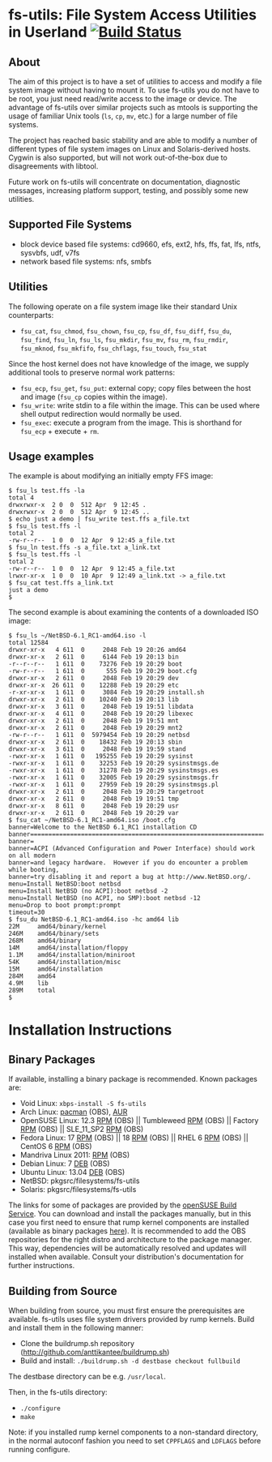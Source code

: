 fs-utils: File System Access Utilities in Userland [![Build Status](https://travis-ci.org/rumpkernel/fs-utils.png?branch=master)](https://travis-ci.org/rumpkernel/fs-utils)
==================================================

About
-----
The aim of this project is to have a set of utilities to access and
modify a file system image without having to mount it.  To use fs-utils
you do not have to be root, you just need read/write access to the
image or device.  The advantage of fs-utils over similar projects such
as mtools is supporting the usage of familiar Unix tools (`ls`, `cp`,
`mv`, etc.) for a large number of file systems.

The project has reached basic stability and are able to modify a number
of different types of file system images on Linux and Solaris-derived
hosts.  Cygwin is also supported, but will not work out-of-the-box due
to disagreements with libtool.

Future work on fs-utils will concentrate on documentation, diagnostic
messages, increasing platform support, testing, and possibly some new
utilities.

Supported File Systems
----------------------
- block device based file systems: cd9660, efs, ext2, hfs, ffs, fat, lfs, ntfs, sysvbfs, udf, v7fs
- network based file systems: nfs, smbfs

Utilities
---------

The following operate on a file system image like their standard Unix
counterparts:

- `fsu_cat`, `fsu_chmod`, `fsu_chown`, `fsu_cp`, `fsu_df`, `fsu_diff`, `fsu_du`, `fsu_find`, `fsu_ln`, `fsu_ls`, `fsu_mkdir`, `fsu_mv`, `fsu_rm`, `fsu_rmdir`, `fsu_mknod`, `fsu_mkfifo`, `fsu_chflags`, `fsu_touch`, `fsu_stat`

Since the host kernel does not have knowledge of the image, we supply
additional tools to preserve normal work patterns:

- `fsu_ecp`, `fsu_get`, `fsu_put`: external copy; copy files between the host and image (`fsu_cp` copies within the image).
- `fsu_write`: write stdin to a file within the image.  This can be used where shell output redirection would normally be used.
- `fsu_exec`: execute a program from the image.  This is shorthand for `fsu_ecp` + execute + `rm`.

Usage examples
--------------

The example is about modifying an initially empty FFS image:

    $ fsu_ls test.ffs -la
    total 4
    drwxrwxr-x  2 0  0  512 Apr  9 12:45 .
    drwxrwxr-x  2 0  0  512 Apr  9 12:45 ..
    $ echo just a demo | fsu_write test.ffs a_file.txt
    $ fsu_ls test.ffs -l
    total 2
    -rw-r--r--  1 0  0  12 Apr  9 12:45 a_file.txt
    $ fsu_ln test.ffs -s a_file.txt a_link.txt
    $ fsu_ls test.ffs -l
    total 2
    -rw-r--r--  1 0  0  12 Apr  9 12:45 a_file.txt
    lrwxr-xr-x  1 0  0  10 Apr  9 12:49 a_link.txt -> a_file.txt
    $ fsu_cat test.ffs a_link.txt
    just a demo
    $ 

The second example is about examining the contents of a downloaded ISO image:

    $ fsu_ls ~/NetBSD-6.1_RC1-amd64.iso -l
    total 12584
    drwxr-xr-x   4 611  0     2048 Feb 19 20:26 amd64
    drwxr-xr-x   2 611  0     6144 Feb 19 20:13 bin
    -r--r--r--   1 611  0    73276 Feb 19 20:29 boot
    -rw-r--r--   1 611  0      555 Feb 19 20:29 boot.cfg
    drwxr-xr-x   2 611  0     2048 Feb 19 20:29 dev
    drwxr-xr-x  26 611  0    12288 Feb 19 20:29 etc
    -r-xr-xr-x   1 611  0     3084 Feb 19 20:29 install.sh
    drwxr-xr-x   2 611  0    10240 Feb 19 20:13 lib
    drwxr-xr-x   3 611  0     2048 Feb 19 19:51 libdata
    drwxr-xr-x   4 611  0     2048 Feb 19 20:29 libexec
    drwxr-xr-x   2 611  0     2048 Feb 19 19:51 mnt
    drwxr-xr-x   2 611  0     2048 Feb 19 20:29 mnt2
    -rw-r--r--   1 611  0  5979454 Feb 19 20:29 netbsd
    drwxr-xr-x   2 611  0    18432 Feb 19 20:13 sbin
    drwxr-xr-x   3 611  0     2048 Feb 19 19:59 stand
    -rwxr-xr-x   1 611  0   195255 Feb 19 20:29 sysinst
    -rwxr-xr-x   1 611  0    32253 Feb 19 20:29 sysinstmsgs.de
    -rwxr-xr-x   1 611  0    31278 Feb 19 20:29 sysinstmsgs.es
    -rwxr-xr-x   1 611  0    32005 Feb 19 20:29 sysinstmsgs.fr
    -rwxr-xr-x   1 611  0    27959 Feb 19 20:29 sysinstmsgs.pl
    drwxr-xr-x   2 611  0     2048 Feb 19 20:29 targetroot
    drwxr-xr-x   2 611  0     2048 Feb 19 19:51 tmp
    drwxr-xr-x   8 611  0     2048 Feb 19 20:29 usr
    drwxr-xr-x   2 611  0     2048 Feb 19 20:29 var
    $ fsu_cat ~/NetBSD-6.1_RC1-amd64.iso /boot.cfg
    banner=Welcome to the NetBSD 6.1_RC1 installation CD
    banner================================================================================
    banner=
    banner=ACPI (Advanced Configuration and Power Interface) should work on all modern
    banner=and legacy hardware.  However if you do encounter a problem while booting,
    banner=try disabling it and report a bug at http://www.NetBSD.org/.
    menu=Install NetBSD:boot netbsd
    menu=Install NetBSD (no ACPI):boot netbsd -2
    menu=Install NetBSD (no ACPI, no SMP):boot netbsd -12
    menu=Drop to boot prompt:prompt
    timeout=30
    $ fsu_du NetBSD-6.1_RC1-amd64.iso -hc amd64 lib
    22M     amd64/binary/kernel
    246M    amd64/binary/sets
    268M    amd64/binary
    14M     amd64/installation/floppy
    1.1M    amd64/installation/miniroot
    54K     amd64/installation/misc
    15M     amd64/installation
    284M    amd64
    4.9M    lib
    289M    total
    $ 

Installation Instructions
=========================

Binary Packages
---------------

If available, installing a binary package is recommended.
Known packages are:

* Void Linux: `xbps-install -S fs-utils`
* Arch Linux: [pacman](https://build.opensuse.org/package/binaries/home:staal1978/fs-utils?repository=Arch_Core) (OBS), [AUR](https://aur.archlinux.org/packages/netbsd-fs-utils-git/)
* OpenSUSE Linux:
12.3 [RPM](https://build.opensuse.org/package/binaries/home:staal1978/fs-utils?repository=openSUSE_12.3) (OBS)
|| Tumbleweed [RPM](https://build.opensuse.org/package/binaries/home:staal1978/fs-utils?repository=openSUSE_Factory) (OBS)
|| Factory [RPM](https://build.opensuse.org/package/binaries/home:staal1978/fs-utils?repository=openSUSE_Factory) (OBS)
|| SLE_11_SP2 [RPM](https://build.opensuse.org/package/binaries/home:staal1978/fs-utils?repository=SLE_11_SP2) (OBS)
* Fedora Linux:
17 [RPM](https://build.opensuse.org/package/binaries/home:staal1978/fs-utils?repository=Fedora_17) (OBS)
|| 18 [RPM](https://build.opensuse.org/package/binaries/home:staal1978/fs-utils?repository=Fedora_18) (OBS)
|| RHEL 6 [RPM](https://build.opensuse.org/package/binaries/home:staal1978/fs-utils?repository=RedHat_RHEL-6) (OBS)
|| CentOS 6 [RPM](https://build.opensuse.org/package/binaries/home:staal1978/fs-utils?repository=CentOS_CentOS-6) (OBS)
* Mandriva Linux 2011: [RPM](https://build.opensuse.org/package/binaries/home:staal1978/fs-utils?repository=Mandriva_2011) (OBS)
* Debian Linux:
7 [DEB](https://build.opensuse.org/package/binaries/home:staal1978/fs-utils?repository=Debian_7.0) (OBS)
* Ubuntu Linux:
13.04 [DEB](https://build.opensuse.org/package/binaries/home:staal1978/fs-utils?repository=xUbuntu_13.04) (OBS)
* NetBSD: pkgsrc/filesystems/fs-utils
* Solaris: pkgsrc/filesystems/fs-utils

The links for some of packages are provided by the
[openSUSE Build Service](https://build.opensuse.org/package/show?package=rump&project=home%3Astaal1978).
You can download and install the packages manually, but in this case you
first need to ensure that rump kernel components are installed
(available as binary packages
[here](https://github.com/anttikantee/buildrump.sh)).
It is recommended to add the OBS repositories for the right distro
and architecture to the package manager. This way, dependencies will
be automatically resolved and updates will installed when available.
Consult your distribution's documentation for further instructions.


Building from Source
--------------------

When building from source, you must first ensure the prerequisites are
available.  fs-utils uses file system drivers provided by rump kernels.
Build and install them in the following manner:

- Clone the buildrump.sh repository (http://github.com/anttikantee/buildrump.sh)
- Build and install: `./buildrump.sh -d destbase checkout fullbuild`

The destbase directory can be e.g. `/usr/local`.

Then, in the fs-utils directory:

* `./configure`
* `make`

Note: if you installed rump kernel components to a non-standard directory,
in the normal autoconf fashion you need to set `CPPFLAGS` and `LDFLAGS`
before running configure.
